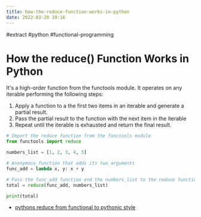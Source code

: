 ```yaml
---
title: how-the-reduce-function-works-in-python
date: 2022-03-20 19:16
---
```


#extract
#python
#functional-programming

# How the reduce() Function Works in Python

It's a high-order function from the functools module. It operates on any
iterable performing the following steps:

1. Apply a function to a the first two items in an iterable and generate a partial result.
2. Pass the partial result to the function with the next item in the iterable
3. Repeat until the iterable is exhausted and return the final result.

```python
# Import the reduce function from the functools module
from functools import reduce

numbers_list = [1, 2, 3, 4, 5]

# Anonymous function that adds its two arguments
func_add = lambda x, y: x + y

# Pass the func_add function and the numbers_list to the reduce function
total = reduce(func_add, numbers_list)

print(total)
```

-   [pythons reduce from functional to pythonic style](pythons-reduce-from-functional-to-pythonic-style.md)
